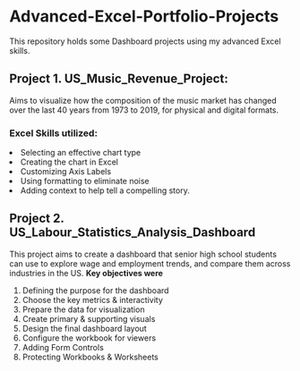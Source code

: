 # Advanced-Excel-Portfolio-Projects

This repository holds some Dashboard projects using my advanced Excel skills.

## Project 1. US_Music_Revenue_Project:
Aims to visualize how the composition of the music market has changed over the last 40 years
 from 1973 to 2019, for physical and digital formats.

### Excel Skills utilized:
<li> Selecting an effective chart type
<li> Creating the chart in Excel
<li> Customizing Axis Labels
<li> Using formatting to eliminate noise
<li> Adding context to help tell a compelling story.

 
 ## Project 2. US_Labour_Statistics_Analysis_Dashboard

This project aims to create a dashboard that senior high school students can use to explore
wage and employment trends, and compare them across industries in the US.
<b> Key objectives were</b> 

1. Defining the purpose for the dashboard
2. Choose the key metrics & interactivity
3. Prepare the data for visualization
4. Create primary & supporting visuals
5. Design the final dashboard layout
6. Configure the workbook for viewers
7. Adding Form Controls
8. Protecting Workbooks & Worksheets
